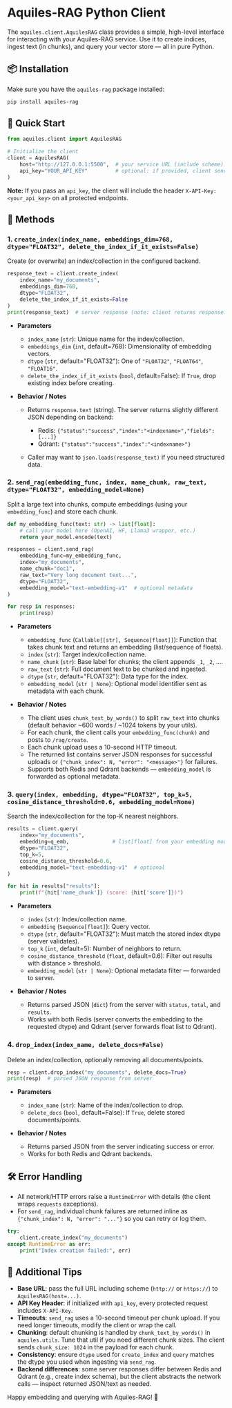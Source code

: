 # Aquiles-RAG Python Client

The `aquiles.client.AquilesRAG` class provides a simple, high-level interface for interacting with your Aquiles-RAG service. Use it to create indices, ingest text (in chunks), and query your vector store — all in pure Python.


## 📦 Installation

Make sure you have the `aquiles-rag` package installed:

```bash
pip install aquiles-rag
```

## 🚀 Quick Start

```python
from aquiles.client import AquilesRAG

# Initialize the client
client = AquilesRAG(
    host="http://127.0.0.1:5500",  # your service URL (include scheme)
    api_key="YOUR_API_KEY"         # optional: if provided, client sends X-API-Key header
)
```

**Note:** If you pass an `api_key`, the client will include the header `X-API-Key: <your_api_key>` on all protected endpoints.

## 🔨 Methods

### 1. `create_index(index_name, embeddings_dim=768, dtype="FLOAT32", delete_the_index_if_it_exists=False)`

Create (or overwrite) an index/collection in the configured backend.

```python
response_text = client.create_index(
    index_name="my_documents",
    embeddings_dim=768,
    dtype="FLOAT32",
    delete_the_index_if_it_exists=False
)
print(response_text)  # server response (note: client returns response.text)
```

* **Parameters**

  * `index_name` (`str`): Unique name for the index/collection.
  * `embeddings_dim` (`int`, default=768): Dimensionality of embedding vectors.
  * `dtype` (`str`, default="FLOAT32"): One of `"FLOAT32"`, `"FLOAT64"`, `"FLOAT16"`.
  * `delete_the_index_if_it_exists` (`bool`, default=False): If `True`, drop existing index before creating.

* **Behavior / Notes**

  * Returns `response.text` (string). The server returns slightly different JSON depending on backend:

    * Redis: `{"status":"success","index":"<indexname>","fields":[...]}`
    * Qdrant: `{"status":"success","index":"<indexname>"}`
  * Caller may want to `json.loads(response_text)` if you need structured data.

### 2. `send_rag(embedding_func, index, name_chunk, raw_text, dtype="FLOAT32", embedding_model=None)`

Split a large text into chunks, compute embeddings (using your `embedding_func`) and store each chunk.

```python
def my_embedding_func(text: str) -> list[float]:
    # call your model here (OpenAI, HF, Llama3 wrapper, etc.)
    return your_model.encode(text)

responses = client.send_rag(
    embedding_func=my_embedding_func,
    index="my_documents",
    name_chunk="doc1",
    raw_text="Very long document text...",
    dtype="FLOAT32",
    embedding_model="text-embedding-v1"  # optional metadata
)

for resp in responses:
    print(resp)
```

* **Parameters**

  * `embedding_func` (`Callable[[str], Sequence[float]]`): Function that takes chunk text and returns an embedding (list/sequence of floats).
  * `index` (`str`): Target index/collection name.
  * `name_chunk` (`str`): Base label for chunks; the client appends `_1`, `_2`, ….
  * `raw_text` (`str`): Full document text to be chunked and ingested.
  * `dtype` (`str`, default="FLOAT32"): Data type for the index.
  * `embedding_model` (`str | None`): Optional model identifier sent as metadata with each chunk.

* **Behavior / Notes**

  * The client uses `chunk_text_by_words()` to split `raw_text` into chunks (default behavior \~600 words / \~1024 tokens by your utils).
  * For each chunk, the client calls your `embedding_func(chunk)` and posts to `/rag/create`.
  * Each chunk upload uses a 10-second HTTP timeout.
  * The returned list contains server JSON responses for successful uploads or `{"chunk_index": N, "error": "<message>"}` for failures.
  * Supports both Redis and Qdrant backends — `embedding_model` is forwarded as optional metadata.


### 3. `query(index, embedding, dtype="FLOAT32", top_k=5, cosine_distance_threshold=0.6, embedding_model=None)`

Search the index/collection for the top-K nearest neighbors.

```python
results = client.query(
    index="my_documents",
    embedding=q_emb,              # list[float] from your embedding model
    dtype="FLOAT32",
    top_k=5,
    cosine_distance_threshold=0.6,
    embedding_model="text-embedding-v1"  # optional
)

for hit in results["results"]:
    print(f"{hit['name_chunk']} (score: {hit['score']})")
```

* **Parameters**

  * `index` (`str`): Index/collection name.
  * `embedding` (`Sequence[float]`): Query vector.
  * `dtype` (`str`, default="FLOAT32"): Must match the stored index dtype (server validates).
  * `top_k` (`int`, default=5): Number of neighbors to return.
  * `cosine_distance_threshold` (`float`, default=0.6): Filter out results with distance > threshold.
  * `embedding_model` (`str | None`): Optional metadata filter — forwarded to server.

* **Behavior / Notes**

  * Returns parsed JSON (`dict`) from the server with `status`, `total`, and `results`.
  * Works with both Redis (server converts the embedding to the requested dtype) and Qdrant (server forwards float list to Qdrant).

### 4. `drop_index(index_name, delete_docs=False)`

Delete an index/collection, optionally removing all documents/points.

```python
resp = client.drop_index("my_documents", delete_docs=True)
print(resp)  # parsed JSON response from server
```

* **Parameters**

  * `index_name` (`str`): Name of the index/collection to drop.
  * `delete_docs` (`bool`, default=False): If `True`, delete stored documents/points.

* **Behavior / Notes**

  * Returns parsed JSON from the server indicating success or error.
  * Works for both Redis and Qdrant backends.

## 🛠 Error Handling

* All network/HTTP errors raise a `RuntimeError` with details (the client wraps `requests` exceptions).
* For `send_rag`, individual chunk failures are returned inline as `{"chunk_index": N, "error": "..."}` so you can retry or log them.

```python
try:
    client.create_index("my_documents")
except RuntimeError as err:
    print("Index creation failed:", err)
```

## 🔗 Additional Tips

* **Base URL**: pass the full URL including scheme (`http://` or `https://`) to `AquilesRAG(host=...)`.
* **API Key Header**: if initialized with `api_key`, every protected request includes `X-API-Key`.
* **Timeouts**: `send_rag` uses a 10-second timeout per chunk upload. If you need longer timeouts, modify the client or wrap the call.
* **Chunking**: default chunking is handled by `chunk_text_by_words()` in `aquiles.utils`. Tune that util if you need different chunk sizes. The client sends `chunk_size: 1024` in the payload for each chunk.
* **Consistency**: ensure `dtype` used for `create_index` and `query` matches the dtype you used when ingesting via `send_rag`.
* **Backend differences**: some server responses differ between Redis and Qdrant (e.g., create index schema), but the client abstracts the network calls — inspect returned JSON/text as needed.

Happy embedding and querying with Aquiles-RAG! 🚀